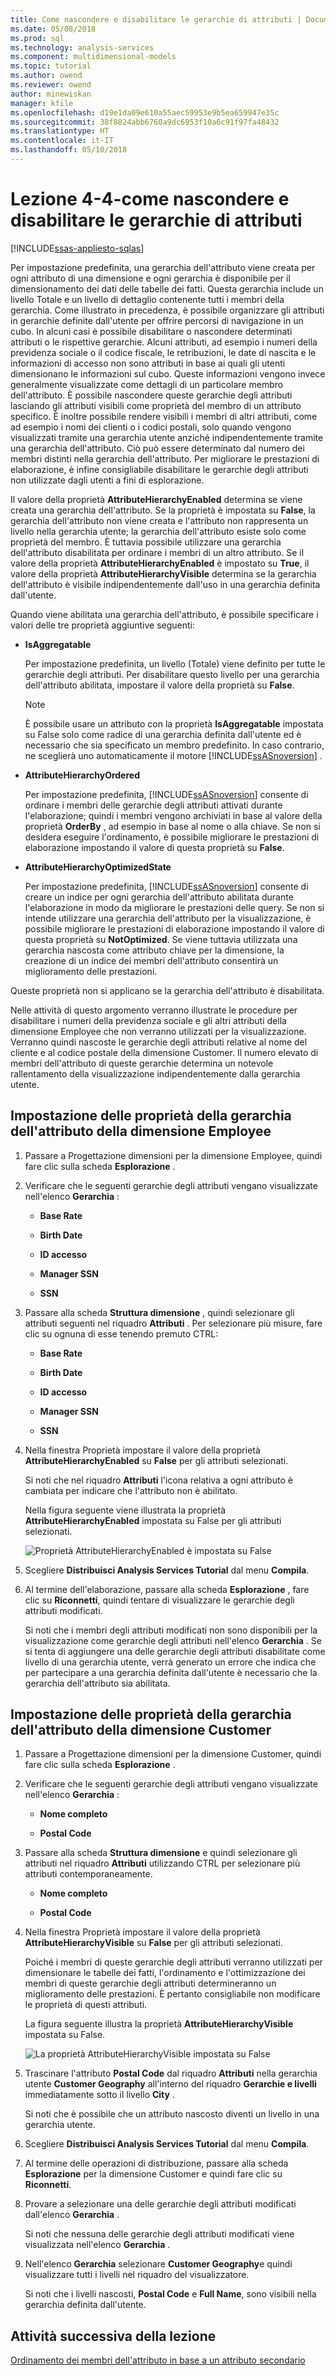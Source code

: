 ```yaml
---
title: Come nascondere e disabilitare le gerarchie di attributi | Documenti Microsoft
ms.date: 05/08/2018
ms.prod: sql
ms.technology: analysis-services
ms.component: multidimensional-models
ms.topic: tutorial
ms.author: owend
ms.reviewer: owend
author: minewiskan
manager: kfile
ms.openlocfilehash: d19e1da09e610a55aec59953e9b5ea659947e35c
ms.sourcegitcommit: 38f8824abb6760a9dc6953f10a6c91f97fa48432
ms.translationtype: HT
ms.contentlocale: it-IT
ms.lasthandoff: 05/10/2018
---
```

# <a name="lesson-4-4---hiding-and-disabling-attribute-hierarchies"></a>Lezione 4-4-come nascondere e disabilitare le gerarchie di attributi
[!INCLUDE[ssas-appliesto-sqlas](../includes/ssas-appliesto-sqlas.md)]

Per impostazione predefinita, una gerarchia dell'attributo viene creata per ogni attributo di una dimensione e ogni gerarchia è disponibile per il dimensionamento dei dati delle tabelle dei fatti. Questa gerarchia include un livello Totale e un livello di dettaglio contenente tutti i membri della gerarchia. Come illustrato in precedenza, è possibile organizzare gli attributi in gerarchie definite dall'utente per offrire percorsi di navigazione in un cubo. In alcuni casi è possibile disabilitare o nascondere determinati attributi o le rispettive gerarchie. Alcuni attributi, ad esempio i numeri della previdenza sociale o il codice fiscale, le retribuzioni, le date di nascita e le informazioni di accesso non sono attributi in base ai quali gli utenti dimensionano le informazioni sul cubo. Queste informazioni vengono invece generalmente visualizzate come dettagli di un particolare membro dell'attributo. È possibile nascondere queste gerarchie degli attributi lasciando gli attributi visibili come proprietà del membro di un attributo specifico. È inoltre possibile rendere visibili i membri di altri attributi, come ad esempio i nomi dei clienti o i codici postali, solo quando vengono visualizzati tramite una gerarchia utente anziché indipendentemente tramite una gerarchia dell'attributo. Ciò può essere determinato dal numero dei membri distinti nella gerarchia dell'attributo. Per migliorare le prestazioni di elaborazione, è infine consigliabile disabilitare le gerarchie degli attributi non utilizzate dagli utenti a fini di esplorazione.  
  
Il valore della proprietà **AttributeHierarchyEnabled** determina se viene creata una gerarchia dell'attributo. Se la proprietà è impostata su **False**, la gerarchia dell'attributo non viene creata e l'attributo non rappresenta un livello nella gerarchia utente; la gerarchia dell'attributo esiste solo come proprietà del membro. È tuttavia possibile utilizzare una gerarchia dell'attributo disabilitata per ordinare i membri di un altro attributo. Se il valore della proprietà **AttributeHierarchyEnabled** è impostato su **True**, il valore della proprietà **AttributeHierarchyVisible** determina se la gerarchia dell'attributo è visibile indipendentemente dall'uso in una gerarchia definita dall'utente.  
  
Quando viene abilitata una gerarchia dell'attributo, è possibile specificare i valori delle tre proprietà aggiuntive seguenti:  
  
-   **IsAggregatable**  
  
    Per impostazione predefinita, un livello (Totale) viene definito per tutte le gerarchie degli attributi. Per disabilitare questo livello per una gerarchia dell'attributo abilitata, impostare il valore della proprietà su **False**.  
  
    > [!NOTE]  
    > È possibile usare un attributo con la proprietà **IsAggregatable** impostata su False solo come radice di una gerarchia definita dall'utente ed è necessario che sia specificato un membro predefinito. In caso contrario, ne sceglierà uno automaticamente il motore [!INCLUDE[ssASnoversion](../includes/ssasnoversion-md.md)] .  
  
-   **AttributeHierarchyOrdered**  
  
    Per impostazione predefinita, [!INCLUDE[ssASnoversion](../includes/ssasnoversion-md.md)] consente di ordinare i membri delle gerarchie degli attributi attivati durante l'elaborazione; quindi i membri vengono archiviati in base al valore della proprietà **OrderBy** , ad esempio in base al nome o alla chiave. Se non si desidera eseguire l'ordinamento, è possibile migliorare le prestazioni di elaborazione impostando il valore di questa proprietà su **False**.  
  
-   **AttributeHierarchyOptimizedState**  
  
    Per impostazione predefinita, [!INCLUDE[ssASnoversion](../includes/ssasnoversion-md.md)] consente di creare un indice per ogni gerarchia dell'attributo abilitata durante l'elaborazione in modo da migliorare le prestazioni delle query. Se non si intende utilizzare una gerarchia dell'attributo per la visualizzazione, è possibile migliorare le prestazioni di elaborazione impostando il valore di questa proprietà su **NotOptimized**. Se viene tuttavia utilizzata una gerarchia nascosta come attributo chiave per la dimensione, la creazione di un indice dei membri dell'attributo consentirà un miglioramento delle prestazioni.  
  
Queste proprietà non si applicano se la gerarchia dell'attributo è disabilitata.  
  
Nelle attività di questo argomento verranno illustrate le procedure per disabilitare i numeri della previdenza sociale e gli altri attributi della dimensione Employee che non verranno utilizzati per la visualizzazione. Verranno quindi nascoste le gerarchie degli attributi relative al nome del cliente e al codice postale della dimensione Customer. Il numero elevato di membri dell'attributo di queste gerarchie determina un notevole rallentamento della visualizzazione indipendentemente dalla gerarchia utente.  
  
## <a name="setting-attribute-hierarchy-properties-in-the-employee-dimension"></a>Impostazione delle proprietà della gerarchia dell'attributo della dimensione Employee  
  
1.  Passare a Progettazione dimensioni per la dimensione Employee, quindi fare clic sulla scheda **Esplorazione** .  
  
2.  Verificare che le seguenti gerarchie degli attributi vengano visualizzate nell'elenco **Gerarchia** :  
  
    -   **Base Rate**  
  
    -   **Birth Date**  
  
    -   **ID accesso**  
  
    -   **Manager SSN**  
  
    -   **SSN**  
  
3.  Passare alla scheda **Struttura dimensione** , quindi selezionare gli attributi seguenti nel riquadro **Attributi** . Per selezionare più misure, fare clic su ognuna di esse tenendo premuto CTRL:  
  
    -   **Base Rate**  
  
    -   **Birth Date**  
  
    -   **ID accesso**  
  
    -   **Manager SSN**  
  
    -   **SSN**  
  
4.  Nella finestra Proprietà impostare il valore della proprietà **AttributeHierarchyEnabled** su **False** per gli attributi selezionati.  
  
    Si noti che nel riquadro **Attributi** l'icona relativa a ogni attributo è cambiata per indicare che l'attributo non è abilitato.  
  
    Nella figura seguente viene illustrata la proprietà **AttributeHierarchyEnabled** impostata su False per gli attributi selezionati.  
  
    ![Proprietà AttributeHierarchyEnabled è impostata su False](../analysis-services/media/l4-hierarchyenabled-1.gif "proprietà AttributeHierarchyEnabled è impostata su False")  
  
5.  Scegliere **Distribuisci Analysis Services Tutorial** dal menu **Compila**.  
  
6.  Al termine dell'elaborazione, passare alla scheda **Esplorazione** , fare clic su **Riconnetti**, quindi tentare di visualizzare le gerarchie degli attributi modificati.  
  
    Si noti che i membri degli attributi modificati non sono disponibili per la visualizzazione come gerarchie degli attributi nell'elenco **Gerarchia** . Se si tenta di aggiungere una delle gerarchie degli attributi disabilitate come livello di una gerarchia utente, verrà generato un errore che indica che per partecipare a una gerarchia definita dall'utente è necessario che la gerarchia dell'attributo sia abilitata.  
  
## <a name="setting-attribute-hierarchy-properties-in-the-customer-dimension"></a>Impostazione delle proprietà della gerarchia dell'attributo della dimensione Customer  
  
1.  Passare a Progettazione dimensioni per la dimensione Customer, quindi fare clic sulla scheda **Esplorazione** .  
  
2.  Verificare che le seguenti gerarchie degli attributi vengano visualizzate nell'elenco **Gerarchia** :  
  
    -   **Nome completo**  
  
    -   **Postal Code**  
  
3.  Passare alla scheda **Struttura dimensione** e quindi selezionare gli attributi nel riquadro **Attributi** utilizzando CTRL per selezionare più attributi contemporaneamente.  
  
    -   **Nome completo**  
  
    -   **Postal Code**  
  
4.  Nella finestra Proprietà impostare il valore della proprietà **AttributeHierarchyVisible** su **False** per gli attributi selezionati.  
  
    Poiché i membri di queste gerarchie degli attributi verranno utilizzati per dimensionare le tabelle dei fatti, l'ordinamento e l'ottimizzazione dei membri di queste gerarchie degli attributi determineranno un miglioramento delle prestazioni. È pertanto consigliabile non modificare le proprietà di questi attributi.  
  
    La figura seguente illustra la proprietà **AttributeHierarchyVisible** impostata su False.  
  
    ![La proprietà AttributeHierarchyVisible impostata su False](../analysis-services/media/l4-hierarchyvisible-1.gif "proprietà AttributeHierarchyVisible impostata su False")  
  
5.  Trascinare l'attributo **Postal Code** dal riquadro **Attributi** nella gerarchia utente **Customer Geography** all'interno del riquadro **Gerarchie e livelli** immediatamente sotto il livello **City** .  
  
    Si noti che è possibile che un attributo nascosto diventi un livello in una gerarchia utente.  
  
6.  Scegliere **Distribuisci Analysis Services Tutorial** dal menu **Compila**.  
  
7.  Al termine delle operazioni di distribuzione, passare alla scheda **Esplorazione** per la dimensione Customer e quindi fare clic su **Riconnetti**.  
  
8.  Provare a selezionare una delle gerarchie degli attributi modificati dall'elenco **Gerarchia** .  
  
    Si noti che nessuna delle gerarchie degli attributi modificati viene visualizzata nell'elenco **Gerarchia** .  
  
9. Nell'elenco **Gerarchia** selezionare **Customer Geography**e quindi visualizzare tutti i livelli nel riquadro del visualizzatore.  
  
    Si noti che i livelli nascosti, **Postal Code** e **Full Name**, sono visibili nella gerarchia definita dall'utente.  
  
## <a name="next-task-in-lesson"></a>Attività successiva della lezione  
[Ordinamento dei membri dell'attributo in base a un attributo secondario](../analysis-services/lesson-4-5-sorting-attribute-members-based-on-a-secondary-attribute.md)  
  
  
  
